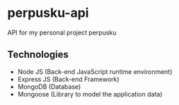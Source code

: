 # perpusku-api
API for my personal project perpusku

## Technologies
* Node JS (Back-end JavaScript runtime environment)
* Express JS (Back-end Framework)
* MongoDB (Database)
* Mongoose (Library to model the application data)
